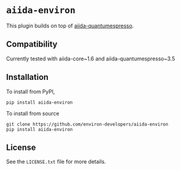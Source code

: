 # `aiida-environ`

This plugin builds on top of [aiida-quantumespresso](https://github.com/aiidateam/aiida-quantumespresso).

## Compatibility

Currently tested with aiida-core~1.6 and aiida-quantumespresso~3.5

## Installation

To install from PyPI,

    pip install aiida-environ

To install from source

    git clone https://github.com/environ-developers/aiida-environ
    pip install aiida-environ

## License

See the `LICENSE.txt` file for more details.

